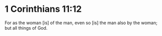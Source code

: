 # 1 Corinthians 11:12

For as the woman [is] of the man, even so [is] the man also by the woman; but all things of God.